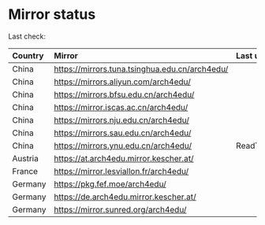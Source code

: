 <script src="./time.js"></script>
# Mirror status
Last check: <script type="text/javascript">localize(1683231509.6283677);</script>

|Country|Mirror|Last update|
|:------|:-----|:----------|
|China|https://mirrors.tuna.tsinghua.edu.cn/arch4edu/|<script type="text/javascript">localize(1683184048);</script>|
|China|https://mirrors.aliyun.com/arch4edu/|<script type="text/javascript">localize(1683095458);</script>|
|China|https://mirrors.bfsu.edu.cn/arch4edu/|<script type="text/javascript">localize(1683184048);</script>|
|China|https://mirror.iscas.ac.cn/arch4edu/|<script type="text/javascript">localize(1683184048);</script>|
|China|https://mirrors.nju.edu.cn/arch4edu/|<script type="text/javascript">localize(1683184048);</script>|
|China|https://mirrors.sau.edu.cn/arch4edu/|<script type="text/javascript">localize(1673850842);</script>|
|China|https://mirrors.ynu.edu.cn/arch4edu/|ReadTimeout|
|Austria|https://at.arch4edu.mirror.kescher.at/|<script type="text/javascript">localize(1683184048);</script>|
|France|https://mirror.lesviallon.fr/arch4edu/|<script type="text/javascript">localize(1683184048);</script>|
|Germany|https://pkg.fef.moe/arch4edu/|<script type="text/javascript">localize(1683184048);</script>|
|Germany|https://de.arch4edu.mirror.kescher.at/|<script type="text/javascript">localize(1683184048);</script>|
|Germany|https://mirror.sunred.org/arch4edu/|<script type="text/javascript">localize(1683184048);</script>|

<script src="./tablefilter/tablefilter.js"></script>
<script src="./table.js"></script>
